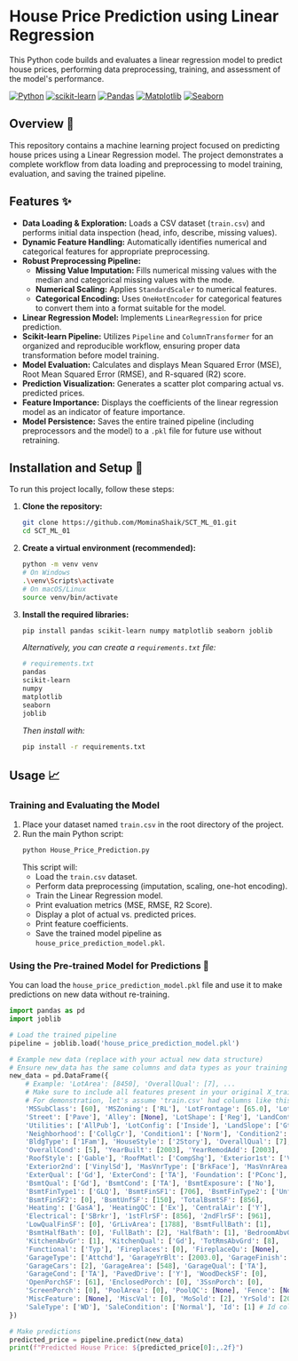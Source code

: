 # House Price Prediction using Linear Regression

This Python code builds and evaluates a linear regression model to predict house prices, performing data preprocessing, training, and assessment of the model's performance.

[![Python](https://img.shields.io/badge/Python-3.8%2B-blue?logo=python&logoColor=white)](https://www.python.org/)
[![scikit-learn](https://img.shields.io/badge/scikit--learn-blueviolet?logo=scikit-learn&logoColor=white)](https://scikit-learn.org/stable/)
[![Pandas](https://img.shields.io/badge/Pandas-2C2D72?logo=pandas&logoColor=white)](https://pandas.pydata.org/)
[![Matplotlib](https://img.shields.io/badge/Matplotlib-green?logo=matplotlib&logoColor=white)](https://matplotlib.org/)
[![Seaborn](https://img.shields.io/badge/Seaborn-orange?logo=seaborn&logoColor=white)](https://seaborn.pydata.org/)

## Overview 🏡

This repository contains a machine learning project focused on predicting house prices using a Linear Regression model. The project demonstrates a complete workflow from data loading and preprocessing to model training, evaluation, and saving the trained pipeline.

## Features ✨

* **Data Loading & Exploration:** Loads a CSV dataset (`train.csv`) and performs initial data inspection (head, info, describe, missing values).
* **Dynamic Feature Handling:** Automatically identifies numerical and categorical features for appropriate preprocessing.
* **Robust Preprocessing Pipeline:**
    * **Missing Value Imputation:** Fills numerical missing values with the median and categorical missing values with the mode.
    * **Numerical Scaling:** Applies `StandardScaler` to numerical features.
    * **Categorical Encoding:** Uses `OneHotEncoder` for categorical features to convert them into a format suitable for the model.
* **Linear Regression Model:** Implements `LinearRegression` for price prediction.
* **Scikit-learn Pipeline:** Utilizes `Pipeline` and `ColumnTransformer` for an organized and reproducible workflow, ensuring proper data transformation before model training.
* **Model Evaluation:** Calculates and displays Mean Squared Error (MSE), Root Mean Squared Error (RMSE), and R-squared (R2) score.
* **Prediction Visualization:** Generates a scatter plot comparing actual vs. predicted prices.
* **Feature Importance:** Displays the coefficients of the linear regression model as an indicator of feature importance.
* **Model Persistence:** Saves the entire trained pipeline (including preprocessors and the model) to a `.pkl` file for future use without retraining.

## Installation and Setup 🚀

To run this project locally, follow these steps:

1.  **Clone the repository:**
    ```bash
    git clone https://github.com/MominaShaik/SCT_ML_01.git
    cd SCT_ML_01
    ```
2.  **Create a virtual environment (recommended):**
    ```bash
    python -m venv venv
    # On Windows
    .\venv\Scripts\activate
    # On macOS/Linux
    source venv/bin/activate
    ```
3.  **Install the required libraries:**
    ```bash
    pip install pandas scikit-learn numpy matplotlib seaborn joblib
    ```
    *Alternatively, you can create a `requirements.txt` file:*
    ```bash
    # requirements.txt
    pandas
    scikit-learn
    numpy
    matplotlib
    seaborn
    joblib
    ```
    *Then install with:*
    ```bash
    pip install -r requirements.txt
    ```

## Usage 📈

### Training and Evaluating the Model

1.  Place your dataset named `train.csv` in the root directory of the project.
2.  Run the main Python script:
    ```bash
    python House_Price_Prediction.py
    ```
    This script will:
    * Load the `train.csv` dataset.
    * Perform data preprocessing (imputation, scaling, one-hot encoding).
    * Train the Linear Regression model.
    * Print evaluation metrics (MSE, RMSE, R2 Score).
    * Display a plot of actual vs. predicted prices.
    * Print feature coefficients.
    * Save the trained model pipeline as `house_price_prediction_model.pkl`.

### Using the Pre-trained Model for Predictions 🔮

You can load the `house_price_prediction_model.pkl` file and use it to make predictions on new data without re-training.

```python
import pandas as pd
import joblib

# Load the trained pipeline
pipeline = joblib.load('house_price_prediction_model.pkl')

# Example new data (replace with your actual new data structure)
# Ensure new_data has the same columns and data types as your training data (except 'SalePrice'/'price')
new_data = pd.DataFrame({
    # Example: 'LotArea': [8450], 'OverallQual': [7], ...
    # Make sure to include all features present in your original X_train, even if they have default values.
    # For demonstration, let's assume 'train.csv' had columns like this:
    'MSSubClass': [60], 'MSZoning': ['RL'], 'LotFrontage': [65.0], 'LotArea': [8450],
    'Street': ['Pave'], 'Alley': [None], 'LotShape': ['Reg'], 'LandContour': ['Lvl'],
    'Utilities': ['AllPub'], 'LotConfig': ['Inside'], 'LandSlope': ['Gtl'],
    'Neighborhood': ['CollgCr'], 'Condition1': ['Norm'], 'Condition2': ['Norm'],
    'BldgType': ['1Fam'], 'HouseStyle': ['2Story'], 'OverallQual': [7],
    'OverallCond': [5], 'YearBuilt': [2003], 'YearRemodAdd': [2003],
    'RoofStyle': ['Gable'], 'RoofMatl': ['CompShg'], 'Exterior1st': ['VinylSd'],
    'Exterior2nd': ['VinylSd'], 'MasVnrType': ['BrkFace'], 'MasVnrArea': [196.0],
    'ExterQual': ['Gd'], 'ExterCond': ['TA'], 'Foundation': ['PConc'],
    'BsmtQual': ['Gd'], 'BsmtCond': ['TA'], 'BsmtExposure': ['No'],
    'BsmtFinType1': ['GLQ'], 'BsmtFinSF1': [706], 'BsmtFinType2': ['Unf'],
    'BsmtFinSF2': [0], 'BsmtUnfSF': [150], 'TotalBsmtSF': [856],
    'Heating': ['GasA'], 'HeatingQC': ['Ex'], 'CentralAir': ['Y'],
    'Electrical': ['SBrkr'], '1stFlrSF': [856], '2ndFlrSF': [961],
    'LowQualFinSF': [0], 'GrLivArea': [1788], 'BsmtFullBath': [1],
    'BsmtHalfBath': [0], 'FullBath': [2], 'HalfBath': [1], 'BedroomAbvGr': [3],
    'KitchenAbvGr': [1], 'KitchenQual': ['Gd'], 'TotRmsAbvGrd': [8],
    'Functional': ['Typ'], 'Fireplaces': [0], 'FireplaceQu': [None],
    'GarageType': ['Attchd'], 'GarageYrBlt': [2003.0], 'GarageFinish': ['RFn'],
    'GarageCars': [2], 'GarageArea': [548], 'GarageQual': ['TA'],
    'GarageCond': ['TA'], 'PavedDrive': ['Y'], 'WoodDeckSF': [0],
    'OpenPorchSF': [61], 'EnclosedPorch': [0], '3SsnPorch': [0],
    'ScreenPorch': [0], 'PoolArea': [0], 'PoolQC': [None], 'Fence': [None],
    'MiscFeature': [None], 'MiscVal': [0], 'MoSold': [2], 'YrSold': [2008],
    'SaleType': ['WD'], 'SaleCondition': ['Normal'], 'Id': [1] # Id column might be present in train.csv
})

# Make predictions
predicted_price = pipeline.predict(new_data)
print(f"Predicted House Price: ${predicted_price[0]:,.2f}")
